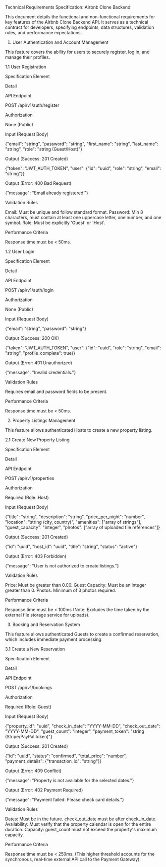 Technical Requirements Specification: Airbnb Clone Backend

This document details the functional and non-functional requirements for key features of the Airbnb Clone Backend API. It serves as a technical contract for developers, specifying endpoints, data structures, validation rules, and performance expectations.

1. User Authentication and Account Management

This feature covers the ability for users to securely register, log in, and manage their profiles.

1.1 User Registration

Specification Element

Detail

API Endpoint

POST /api/v1/auth/register

Authorization

None (Public)

Input (Request Body)

{"email": "string", "password": "string", "first_name": "string", "last_name": "string", "role": "string (Guest/Host)"}

Output (Success: 201 Created)

{"token": "JWT_AUTH_TOKEN", "user": {"id": "uuid", "role": "string", "email": "string"}}

Output (Error: 400 Bad Request)

{"message": "Email already registered."}

Validation Rules

Email: Must be unique and follow standard format. Password: Min 8 characters, must contain at least one uppercase letter, one number, and one symbol. Role: Must be explicitly 'Guest' or 'Host'.

Performance Criteria

Response time must be < 50ms.

1.2 User Login

Specification Element

Detail

API Endpoint

POST /api/v1/auth/login

Authorization

None (Public)

Input (Request Body)

{"email": "string", "password": "string"}

Output (Success: 200 OK)

{"token": "JWT_AUTH_TOKEN", "user": {"id": "uuid", "role": "string", "email": "string", "profile_complete": true}}

Output (Error: 401 Unauthorized)

{"message": "Invalid credentials."}

Validation Rules

Requires email and password fields to be present.

Performance Criteria

Response time must be < 50ms.

2. Property Listings Management

This feature allows authenticated Hosts to create a new property listing.

2.1 Create New Property Listing

Specification Element

Detail

API Endpoint

POST /api/v1/properties

Authorization

Required (Role: Host)

Input (Request Body)

{"title": "string", "description": "string", "price_per_night": "number", "location": "string (city, country)", "amenities": ["array of strings"], "guest_capacity": "integer", "photos": ["array of uploaded file references"]}

Output (Success: 201 Created)

{"id": "uuid", "host_id": "uuid", "title": "string", "status": "active"}

Output (Error: 403 Forbidden)

{"message": "User is not authorized to create listings."}

Validation Rules

Price: Must be greater than 0.00. Guest Capacity: Must be an integer greater than 0. Photos: Minimum of 3 photos required.

Performance Criteria

Response time must be < 100ms (Note: Excludes the time taken by the external file storage service for uploads).

3. Booking and Reservation System

This feature allows authenticated Guests to create a confirmed reservation, which includes immediate payment processing.

3.1 Create a New Reservation

Specification Element

Detail

API Endpoint

POST /api/v1/bookings

Authorization

Required (Role: Guest)

Input (Request Body)

{"property_id": "uuid", "check_in_date": "YYYY-MM-DD", "check_out_date": "YYYY-MM-DD", "guest_count": "integer", "payment_token": "string (Stripe/PayPal token)"}

Output (Success: 201 Created)

{"id": "uuid", "status": "confirmed", "total_price": "number", "payment_details": {"transaction_id": "string"}}

Output (Error: 409 Conflict)

{"message": "Property is not available for the selected dates."}

Output (Error: 402 Payment Required)

{"message": "Payment failed. Please check card details."}

Validation Rules

Dates: Must be in the future. check_out_date must be after check_in_date. Availability: Must verify that the property calendar is open for the entire duration. Capacity: guest_count must not exceed the property's maximum capacity.

Performance Criteria

Response time must be < 250ms. (This higher threshold accounts for the synchronous, real-time external API call to the Payment Gateway).
